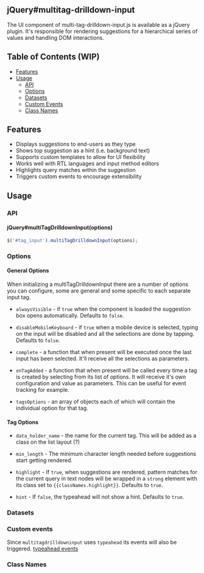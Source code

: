 ## jQuery#multitag-drilldown-input

The UI component of multi-tag-drilldown-input.js is available as a jQuery plugin. It's
responsible for rendering suggestions for a hierarchical series of values and handling DOM interactions.

## Table of Contents (WIP)

- [Features](#features)
- [Usage](#usage)
  - [API](#api)
  - [Options](#options)
  - [Datasets](#datasets)
  - [Custom Events](#custom-events)
  - [Class Names](#class-names)

## Features

- Displays suggestions to end-users as they type
- Shows top suggestion as a hint (i.e. background text)
- Supports custom templates to allow for UI flexibility
- Works well with RTL languages and input method editors
- Highlights query matches within the suggestion
- Triggers custom events to encourage extensibility

## Usage

### API

#### jQuery#multiTagDrilldownInput(options)

```javascript
$('#tag_input').multiTagDrilldownInput(options);
```

### Options

#### General Options

When initializing a multiTagDrilldownInput there are a number of options you can configure, some are general and some specific to each separate input tag.

- `alwaysVisible` - if `true` when the component is loaded the suggestion box opens automatically. Defaults to `false`.

- `disableMobileKeyboard` - if `true` when a mobile device is selected, typing on the input will be disabled and all the selections are done by tapping. Defaults to `false`.

- `complete` - a function that when present will be executed once the last input has been selected. It'll receive all the selections as parameters.

- `onTagAdded` - a function that when present will be called every time a tag is created by selecting from its list of options. It will receive it's own configuration and value as parameters. This can be useful for event tracking for example.

- `tagsOptions` - an array of objects each of which will contain the individual option for that tag.

#### Tag Options

- `data_holder_name` - the name for the current tag. This will be added as a class on the list layout (?)

- `min_length` - The minimum character length needed before suggestions start
  getting rendered.

- `highlight` - If `true`, when suggestions are rendered, pattern matches
  for the current query in text nodes will be wrapped in a `strong` element with its class set to `{{classNames.highlight}}`. Defaults to `true`.

- `hint` - If `false`, the typeahead will not show a hint. Defaults to `true`.

### Datasets

### Custom events

Since `multitagdrilldowninput` uses `typeahead` its events will also be triggered.
[typeahead events](https://github.com/twitter/typeahead.js/blob/master/doc/jquery_typeahead.md#custom-events)

### Class Names
